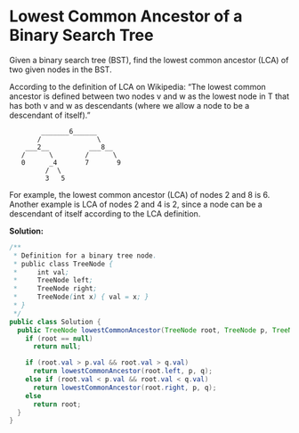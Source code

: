 # Lowest Common Ancestor of a Binary Search Tree

Given a binary search tree (BST), find the lowest common ancestor (LCA) of two given nodes in the BST.

According to the definition of LCA on Wikipedia: “The lowest common ancestor is defined between two nodes v and w as the lowest node in T that has both v and w as descendants (where we allow a node to be a descendant of itself).”
```
        _______6______
       /              \
    ___2__          ___8__
   /      \        /      \
   0      _4       7       9
         /  \
         3   5
```

For example, the lowest common ancestor (LCA) of nodes 2 and 8 is 6. Another example is LCA of nodes 2 and 4 is 2, since a node can be a descendant of itself according to the LCA definition.

**Solution:**
```java
/**
 * Definition for a binary tree node.
 * public class TreeNode {
 *     int val;
 *     TreeNode left;
 *     TreeNode right;
 *     TreeNode(int x) { val = x; }
 * }
 */
public class Solution {
  public TreeNode lowestCommonAncestor(TreeNode root, TreeNode p, TreeNode q) {
    if (root == null)
      return null;

    if (root.val > p.val && root.val > q.val)
      return lowestCommonAncestor(root.left, p, q);
    else if (root.val < p.val && root.val < q.val)
      return lowestCommonAncestor(root.right, p, q);
    else    
      return root;
  }
}
```